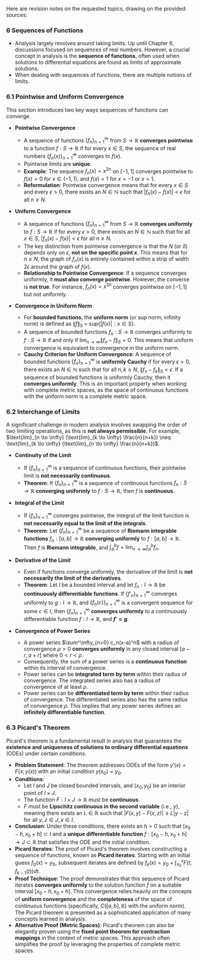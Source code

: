 Here are revision notes on the requested topics, drawing on the provided sources:

### 6 Sequences of Functions

*   Analysis largely revolves around taking limits. Up until Chapter 6, discussions focused on sequences of real numbers. However, a crucial concept in analysis is the **sequence of functions**, often used when solutions to differential equations are found as limits of approximate solutions.
*   When dealing with sequences of functions, there are multiple notions of limits.

### 6.1 Pointwise and Uniform Convergence

This section introduces two key ways sequences of functions can converge.

*   **Pointwise Convergence**
    *   A sequence of functions $\{f_n\}^\infty_{n=1}$ from $S \to \mathbb{R}$ **converges pointwise** to a function $f: S \to \mathbb{R}$ if for every $x \in S$, the sequence of real numbers $\{f_n(x)\}^\infty_{n=1}$ converges to $f(x)$.
    *   Pointwise limits are **unique**.
    *   **Example**: The sequence $f_n(x) = x^{2n}$ on $[-1, 1]$ converges pointwise to $f(x) = 0$ for $x \in (-1, 1)$, and $f(x) = 1$ for $x = -1$ or $x = 1$.
    *   **Reformulation**: Pointwise convergence means that for every $x \in S$ and every $\epsilon > 0$, there exists an $N \in \mathbb{N}$ such that $|f_n(x) - f(x)| < \epsilon$ for all $n \geq N$.

*   **Uniform Convergence**
    *   A sequence of functions $\{f_n\}^\infty_{n=1}$ from $S \to \mathbb{R}$ **converges uniformly** to $f: S \to \mathbb{R}$ if for every $\epsilon > 0$, there exists an $N \in \mathbb{N}$ such that for all $x \in S$, $|f_n(x) - f(x)| < \epsilon$ for all $n \geq N$.
    *   The key distinction from pointwise convergence is that the $N$ (or $\delta$) depends only on $\epsilon$, **not on the specific point $x$**. This means that for $n \geq N$, the graph of $f_n(x)$ is entirely contained within a strip of width $2\epsilon$ around the graph of $f(x)$.
    *   **Relationship to Pointwise Convergence**: If a sequence converges uniformly, it **must also converge pointwise**. However, the converse is **not true**. For instance, $f_n(x) = x^{2n}$ converges pointwise on $[-1, 1]$ but not uniformly.

*   **Convergence in Uniform Norm**
    *   For **bounded functions**, the **uniform norm** (or sup norm, infinity norm) is defined as $\|f\|_S \text{ = sup} \{|f(x)| : x \in S\}$.
    *   A sequence of bounded functions $f_n: S \to \mathbb{R}$ converges uniformly to $f: S \to \mathbb{R}$ if and only if $\text{lim}_{n \to \infty} \|f_n - f\|_S = 0$. This means that uniform convergence is equivalent to convergence in the uniform norm.
    *   **Cauchy Criterion for Uniform Convergence**: A sequence of bounded functions $\{f_n\}^\infty_{n=1}$ is **uniformly Cauchy** if for every $\epsilon > 0$, there exists an $N \in \mathbb{N}$ such that for all $n, k \geq N$, $\|f_n - f_k\|_S < \epsilon$. If a sequence of bounded functions is uniformly Cauchy, then it **converges uniformly**. This is an important property when working with complete metric spaces, as the space of continuous functions with the uniform norm is a complete metric space.

### 6.2 Interchange of Limits

A significant challenge in modern analysis involves swapping the order of two limiting operations, as this is **not always permissible**. For example, $\text{lim}_{n \to \infty} (\text{lim}_{k \to \infty} \frac{n}{n+k}) \neq \text{lim}_{k \to \infty} (\text{lim}_{n \to \infty} \frac{n}{n+k})$.

*   **Continuity of the Limit**
    *   If $\{f_n\}^\infty_{n=1}$ is a sequence of continuous functions, their pointwise limit is **not necessarily continuous**.
    *   **Theorem**: If $\{f_n\}^\infty_{n=1}$ is a sequence of continuous functions $f_n: S \to \mathbb{R}$ **converging uniformly** to $f: S \to \mathbb{R}$, then $f$ is **continuous**.

*   **Integral of the Limit**
    *   If $\{f_n\}^\infty_{n=1}$ converges pointwise, the integral of the limit function is **not necessarily equal to the limit of the integrals**.
    *   **Theorem**: Let $\{f_n\}^\infty_{n=1}$ be a sequence of **Riemann integrable functions** $f_n: [a, b] \to \mathbb{R}$ **converging uniformly** to $f: [a, b] \to \mathbb{R}$. Then $f$ is **Riemann integrable**, and $\int^b_a f = \text{lim}_{n \to \infty} \int^b_a f_n$.

*   **Derivative of the Limit**
    *   Even if functions converge uniformly, the derivative of the limit is **not necessarily the limit of the derivatives**.
    *   **Theorem**: Let $I$ be a bounded interval and let $f_n: I \to \mathbb{R}$ be **continuously differentiable functions**. If $\{f'_n\}^\infty_{n=1}$ converges uniformly to $g: I \to \mathbb{R}$, and $\{f_n(c)\}^\infty_{n=1}$ is a convergent sequence for some $c \in I$, then $\{f_n\}^\infty_{n=1}$ **converges uniformly** to a continuously differentiable function $f: I \to \mathbb{R}$, and **$f' = g$**.

*   **Convergence of Power Series**
    *   A power series $\sum^\infty_{n=0} c_n(x-a)^n$ with a radius of convergence $\rho > 0$ **converges uniformly** in any closed interval $[a-r, a+r]$ where $0 < r < \rho$.
    *   Consequently, the sum of a power series is a **continuous function** within its interval of convergence.
    *   Power series can be **integrated term by term** within their radius of convergence. The integrated series also has a radius of convergence of at least $\rho$.
    *   Power series can be **differentiated term by term** within their radius of convergence. The differentiated series also has the same radius of convergence $\rho$. This implies that any power series defines an **infinitely differentiable function**.

### 6.3 Picard's Theorem

Picard's theorem is a fundamental result in analysis that guarantees the **existence and uniqueness of solutions to ordinary differential equations** (ODEs) under certain conditions.

*   **Problem Statement**: The theorem addresses ODEs of the form $y'(x) = F(x, y(x))$ with an initial condition $y(x_0) = y_0$.
*   **Conditions**:
    *   Let $I$ and $J$ be closed bounded intervals, and $(x_0, y_0)$ be an interior point of $I \times J$.
    *   The function $F: I \times J \to \mathbb{R}$ must be **continuous**.
    *   $F$ must be **Lipschitz continuous in the second variable** (i.e., $y$), meaning there exists an $L \in \mathbb{R}$ such that $|F(x, y) - F(x, z)| \leq L|y - z|$ for all $y, z \in J, x \in I$.
*   **Conclusion**: Under these conditions, there exists an $h > 0$ such that $[x_0 - h, x_0 + h] \subset I$ and a **unique differentiable function** $f: [x_0 - h, x_0 + h] \to J \subset \mathbb{R}$ that satisfies the ODE and the initial condition.
*   **Picard Iterates**: The proof of Picard's theorem involves constructing a sequence of functions, known as **Picard iterates**. Starting with an initial guess $f_0(x) = y_0$, subsequent iterates are defined by $f_k(x) = y_0 + \int^x_{x_0} F(t, f_{k-1}(t)) dt$.
*   **Proof Technique**: The proof demonstrates that this sequence of Picard iterates **converges uniformly** to the solution function $f$ on a suitable interval $[x_0 - h, x_0 + h]$. This convergence relies heavily on the concepts of **uniform convergence** and the **completeness** of the space of continuous functions (specifically, $C([a, b], \mathbb{R})$ with the uniform norm). The Picard theorem is presented as a sophisticated application of many concepts learned in analysis.
*   **Alternative Proof (Metric Spaces)**: Picard's theorem can also be elegantly proven using the **fixed point theorem for contraction mappings** in the context of metric spaces. This approach often simplifies the proof by leveraging the properties of complete metric spaces.